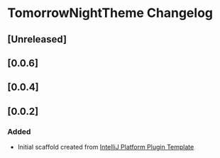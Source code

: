 <!-- Keep a Changelog guide -> https://keepachangelog.com -->

# TomorrowNightTheme Changelog

## [Unreleased]
## [0.0.6]
## [0.0.4]
## [0.0.2]
### Added
- Initial scaffold created from [IntelliJ Platform Plugin Template](https://github.com/JetBrains/intellij-platform-plugin-template)
